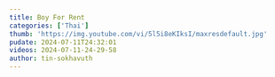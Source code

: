 ```yaml
---
title: Boy For Rent
categories: ['Thai']
thumb: 'https://img.youtube.com/vi/5l5i8eKIksI/maxresdefault.jpg'
pudate: 2024-07-11T24:32:01
videos: 2024-07-11-24-29-58
author: tin-sokhavuth
---
```

